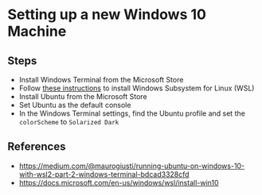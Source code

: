 # Setting up a new Windows 10 Machine

## Steps

- Install Windows Terminal from the Microsoft Store
- Follow [these instructions](https://docs.microsoft.com/en-us/windows/wsl/install-win10) to install Windows Subsystem for Linux (WSL)
- Install Ubuntu from the Microsoft Store
- Set Ubuntu as the default console
- In the Windows Terminal settings, find the Ubuntu profile and set the `colorScheme` to `Solarized Dark`

## References

- https://medium.com/@maurogiusti/running-ubuntu-on-windows-10-with-wsl2-part-2-windows-terminal-bdcad3328cfd
- https://docs.microsoft.com/en-us/windows/wsl/install-win10
